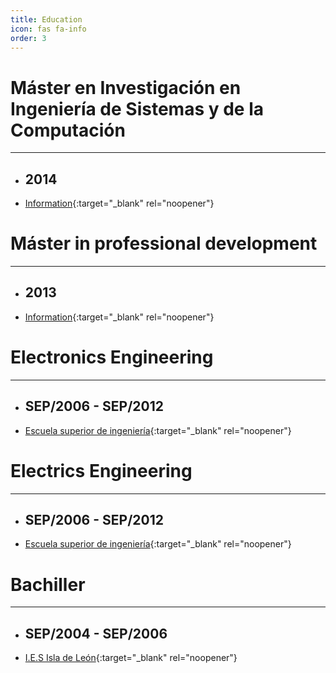 ```yaml
---
title: Education
icon: fas fa-info
order: 3
---
```


# Máster en Investigación en Ingeniería de Sistemas y de la Computación
---

-  ## 2014

- [Information](https://esingenieria.uca.es/docencia/masteres/muiisc/){:target="_blank" rel="noopener"}

# Máster in professional development
---

-  ## 2013

- [Information](http://programagaia.es/wp-content/uploads/2014/03/gaiaprogram-folleto.pdf){:target="_blank" rel="noopener"}

# Electronics Engineering
---
-  ## SEP/2006 - SEP/2012
- [Escuela superior de ingeniería](https://esingenieria.uca.es){:target="_blank" rel="noopener"}

# Electrics Engineering
---
-  ## SEP/2006 - SEP/2012
- [Escuela superior de ingeniería](https://esingenieria.uca.es){:target="_blank" rel="noopener"}

# Bachiller
---
-  ## SEP/2004 - SEP/2006
- [I.E.S Isla de León](https://iesisladeleon.es){:target="_blank" rel="noopener"}


